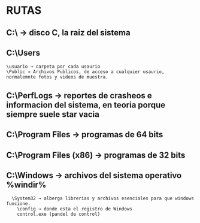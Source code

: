 # RUTAS 



## C:\ → disco C, la raiz del sistema

## C:\Users

	\usuario → carpeta por cada usaurio
	\Public → Archivos Publicos, de acceso a cualquier usaurio, normalemnte fotos y videos de muestra.

## **C:\PerfLogs** → reportes de crasheos e informacion del sistema, en teoria porque siempre suele star vacia	

## **C:\Program Files** → programas de 64 bits

## **C:\Program Files (x86)** → programas de 32 bits

## **C:\Windows** → archivos del sistema operativo    %windir%

	  \System32 → alberga librerias y archivos esenciales para que windows funcione.
		\config → donde esta el registro de Windows
		control.exe (pandel de control)
